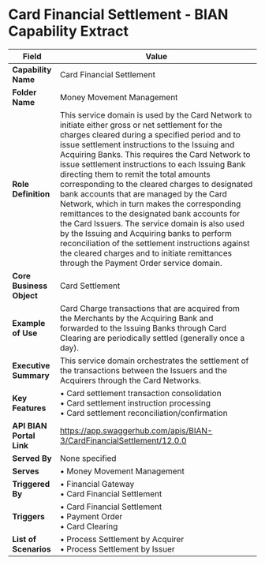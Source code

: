 # Card Financial Settlement - BIAN Capability Extract

| Field | Value |
|-------|-------|
| **Capability Name** | Card Financial Settlement |
| **Folder Name** | Money Movement Management |
| **Role Definition** | This service domain is used by the Card Network to initiate either gross or net settlement for the charges cleared during a specified period and to issue settlement instructions to the Issuing and Acquiring Banks. This requires the Card Network to issue settlement instructions to each Issuing Bank directing them to remit the total amounts corresponding to the cleared charges to designated bank accounts that are managed by the Card Network, which in turn makes the corresponding remittances to the designated bank accounts for the Card Issuers. The service domain is also used by the Issuing and Acquiring banks to perform reconciliation of the settlement instructions against the cleared charges and to initiate remittances through the Payment Order service domain. |
| **Core Business Object** | Card Settlement |
| **Example of Use** | Card Charge transactions that are acquired from the Merchants by the Acquiring Bank and forwarded to the Issuing Banks through Card Clearing are periodically settled (generally once a day). |
| **Executive Summary** | This service domain orchestrates the settlement of the transactions between the Issuers and the Acquirers through the Card Networks. |
| **Key Features** | • Card settlement transaction consolidation<br>• Card settlement instruction processing<br>• Card settlement reconciliation/confirmation |
| **API BIAN Portal Link** | https://app.swaggerhub.com/apis/BIAN-3/CardFinancialSettlement/12.0.0 |
| **Served By** | None specified |
| **Serves** | • Money Movement Management |
| **Triggered By** | • Financial Gateway<br>• Card Financial Settlement |
| **Triggers** | • Card Financial Settlement<br>• Payment Order<br>• Card Clearing |
| **List of Scenarios** | • Process Settlement by Acquirer<br>• Process Settlement by Issuer |